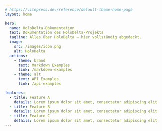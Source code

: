 ```yaml
---
# https://vitepress.dev/reference/default-theme-home-page
layout: home

hero:
  name: HoloDelta-Dokumentation
  text: Dokumentation des HoloDelta-Projekts
  tagline: Alles über HoloDelta – hier vollständig abgedeckt.
  image:
    src: /images/icon.png
    alt: HoloDelta
  actions:
    - theme: brand
      text: Markdown Examples
      link: /markdown-examples
    - theme: alt
      text: API Examples
      link: /api-examples

features:
  - title: Feature A
    details: Lorem ipsum dolor sit amet, consectetur adipiscing elit
  - title: Feature B
    details: Lorem ipsum dolor sit amet, consectetur adipiscing elit
  - title: Feature C
    details: Lorem ipsum dolor sit amet, consectetur adipiscing elit
---
```

